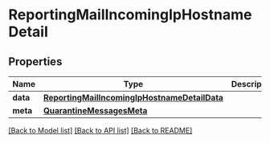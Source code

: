 # ReportingMailIncomingIpHostnameDetail

## Properties
Name | Type | Description | Notes
------------ | ------------- | ------------- | -------------
**data** | [**ReportingMailIncomingIpHostnameDetailData**](ReportingMailIncomingIpHostnameDetailData.md) |  | [optional] 
**meta** | [**QuarantineMessagesMeta**](QuarantineMessagesMeta.md) |  | [optional] 

[[Back to Model list]](../README.md#documentation-for-models) [[Back to API list]](../README.md#documentation-for-api-endpoints) [[Back to README]](../README.md)

